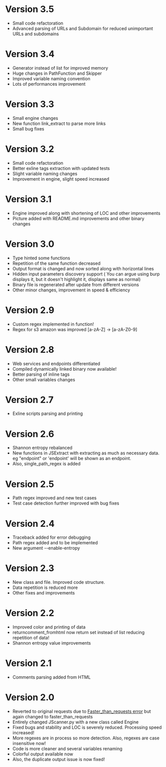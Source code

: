# Version 3.5
* Small code refactoration
* Advanced parsing of URLs and Subdomain for reduced unimportant URLs and subdomains

# Version 3.4
* Generator instead of list for improved memory
* Huge changes in PathFunction and Skipper
* Improved variable naming convention
* Lots of performances improvement

# Version 3.3
* Small engine changes
* New function link_extract to parse more links
* Small bug fixes

# Version 3.2
* Small code refactoration
* Better exline tags extraction with updated tests
* Slight variable naming changes
* Improvement in engine, slight speed increased

# Version 3.1
* Engine improved along with shortening of LOC and other improvements
* Picture added with README.md improvements and other binary changes

# Version 3.0
* Type hinted some functions
* Repetition of the same function decreased
* Output format is changed and now sorted along with horizontal lines
* Hidden input parameters discovery support ( You can argue using burp displays it, but it doesn't highlight it, displays same as normal)
* Binary file is regenerated after update from different versions
* Other minor changes, improvement in speed & efficiency

# Version 2.9
* Custom regex implemented in function!
* Regex for s3 amazon was improved [a-zA-Z] -> [a-zA-Z0-9]

# Version 2.8
* Web services and endpoints differentiated
* Compiled dynamically linked binary now available! 
* Better parsing of inline tags
* Other small variables changes

# Version 2.7
* Exline scripts parsing and printing

# Version 2.6
* Shannon entropy rebalanced
* New functions in JSExtract with extracting as much as necessary data. eg "endpoint" or 'endpoint' will be shown as an endpoint.
* Also, single_path_regex is added

# Version 2.5
* Path regex improved and new test cases
* Test case detection further improved with bug fixes

# Version 2.4
* Traceback added for error debugging
* Path regex added and to be implemented
* New argument --enable-entropy

# Version 2.3
* New class and file. Improved code structure.
* Data repetition is reduced more
* Other fixes and improvements

# Version 2.2
* Improved color and printing of data
* returncomment_fromhtml now return set instead of list reducing repetition of data!
* Shannon entropy value improvements

# Version 2.1
* Comments parsing added from HTML

# Version 2.0
* Reverted to original requests due to [Faster_than_requests error](https://github.com/juancarlospaco/faster-than-requests/issues/93) but again changed to faster_than_requests
* Entirely changed JScanner.py with a new class called Engine
* Fixed bugs and stability and LOC is severely reduced. Processing speed increased!
* More regexes are in process so more detection. Also, regexes are case insensitive now!
* Code is more cleaner and several variables renaming
* Colorful output available now
* Also, the duplicate output issue is now fixed!
